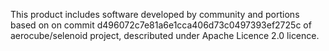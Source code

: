 This product includes software developed by community and portions based on on commit d496072c7e81a6e1cca406d73c0497393ef2725c of aerocube/selenoid project, descributed under Apache Licence 2.0 licence. 
